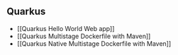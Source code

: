 ## Quarkus

- [[Quarkus Hello World Web app]]
- [[Quarkus Multistage Dockerfile with Maven]]
- [[Quarkus Native Multistage Dockerfile with Maven]]
